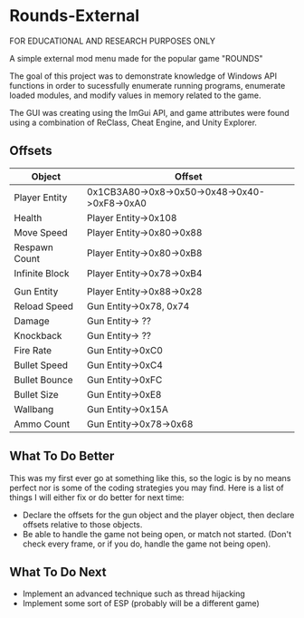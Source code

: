 # Rounds-External
FOR EDUCATIONAL AND RESEARCH PURPOSES ONLY

A simple external mod menu made for the popular game "ROUNDS" 

The goal of this project was to demonstrate knowledge of Windows API functions in order to sucessfully enumerate running programs, enumerate loaded modules, and modify values in memory related to the game.

The GUI was creating using the ImGui API, and game attributes were found using a combination of ReClass, Cheat Engine, and Unity Explorer.

## **Offsets**

|  Object  |  Offset  |
|-----------------|----------|
| Player Entity | 0x1CB3A80->0x8->0x50->0x48->0x40->0xF8->0xA0 |
| Health | Player Entity->0x108 |
| Move Speed | Player Entity->0x80->0x88 |
| Respawn Count | Player Entity->0x80->0xB8 |
| Infinite Block | Player Entity->0x78->0xB4 |
||
| Gun Entity | Player Entity->0x88->0x28 |
| Reload Speed | Gun Entity->0x78, 0x74 |
| Damage | Gun Entity-> ?? |
| Knockback | Gun Entity-> ?? |
| Fire Rate | Gun Entity->0xC0 |
| Bullet Speed | Gun Entity->0xC4 |
| Bullet Bounce | Gun Entity->0xFC |
| Bullet Size | Gun Entity->0xE8 |
| Wallbang | Gun Entity->0x15A |
| Ammo Count | Gun Entity->0x78->0x68 |

## **What To Do Better**

This was my first ever go at something like this, so the logic is by no means perfect nor is some of the coding strategies you may find. Here is a list of things I will either fix or do better for next time:
- Declare the offsets for the gun object and the player object, then declare offsets relative to those objects.
- Be able to handle the game not being open, or match not started. (Don't check every frame, or if you do, handle the game not being open).

## **What To Do Next**
- Implement an advanced technique such as thread hijacking
- Implement some sort of ESP (probably will be a different game)
